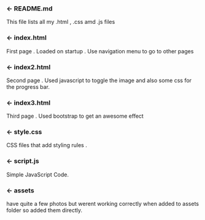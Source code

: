 ### ← README.md

This file lists all my .html , .css amd .js files 

### ← index.html

First page . Loaded on startup . Use navigation menu to go to other pages 

### ← index2.html

Second page . Used javascript to toggle the image and also some css for the progress bar.

### ← index3.html

Third page . Used bootstrap to get an awesome effect 

### ← style.css

CSS files that add styling rules .

### ← script.js

Simple JavaScript Code.

### ← assets
have quite a few photos but werent working correctly when added to assets folder so added them directly.